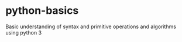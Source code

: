# python-basics

Basic understanding of syntax and primitive operations and algorithms using python 3
